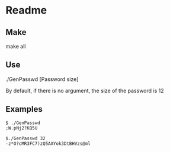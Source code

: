 Readme
======

Make
----

make all

Use
---

./GenPasswd [Password size]

By default, if there is no argument, the size of the password is 12

Examples
--------

	$ ./GenPasswd
	;W.pNj2?KQ5U

	$./GenPasswd 32
	-z*O?cMR3FC7)zQ5AAYok3DtBHVzs@ml

